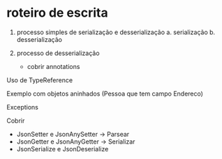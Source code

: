 # roteiro de escrita

1. processo simples de serialização e desserialização
    a. serialização 
    b. desserialização

2. processo de desserialização
    * cobrir annotations


Uso de TypeReference

Exemplo com objetos aninhados (Pessoa que tem campo Endereco)

Exceptions

Cobrir
* JsonSetter e JsonAnySetter -> Parsear
* JsonGetter e JsonAnyGetter -> Serializar
* JsonSerialize e JsonDeserialize